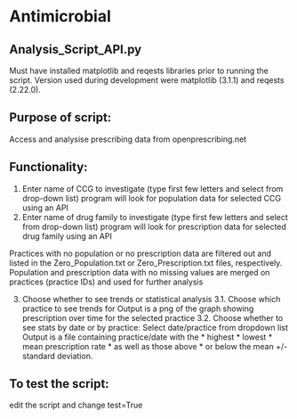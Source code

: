 # Antimicrobial
## Analysis_Script_API.py

Must have installed matplotlib and reqests libraries prior to running the script.
Version used during development were matplotlib (3.1.1) and reqests (2.22.0).

Purpose of script:
-------------------------
Access and analysise prescribing data from openprescribing.net

Functionality:
-------------------------
1. Enter name of CCG to investigate (type first few letters and select from drop-down list)
  program will look for population data for selected CCG using an API
2. Enter name of drug family to investigate (type first few letters and select from drop-down list)
  program will look for prescription data for selected drug family using an API
 
Practices with no population or no prescription data are filtered out and listed in the Zero_Population.txt or Zero_Prescription.txt files, respectively.
Population and prescription data with no missing values are merged on practices (practice IDs) and used for further analysis

3. Choose whether to see trends or statistical analysis
3.1. Choose which practice to see trends for
        Output is a png of the graph showing prescription over time for the selected practice
3.2. Choose whether to see stats by date or by practice:
        Select date/practice from dropdown list
        Output is a file containing practice/date with the
        * highest
        * lowest
        * mean prescription rate
        * as well as those above
        * or below the mean +/- standard deviation.


To test the script:
-------------------------
edit the script and change test=True
